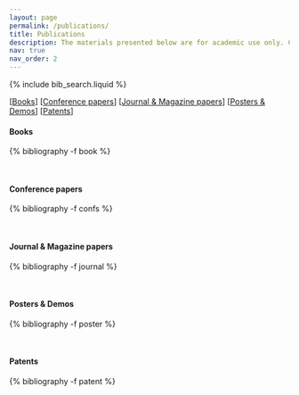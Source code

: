 ```yaml
---
layout: page
permalink: /publications/
title: Publications
description: The materials presented below are for academic use only. Copyright and all rights therein are retained by the authors or by the respective copyright holders.
nav: true
nav_order: 2
---
```


<!-- _pages/publications.md -->

<!-- Bibsearch Feature -->


{% include bib_search.liquid %}



[[Books](#books)] [[Conference papers](#conference-papers)] [[Journal & Magazine papers](#journal--magazine-papers)] [[Posters & Demos](#posters--demos)] [[Patents](#patents)]
<br/>


#### Books
<div class="publications">

{% bibliography -f book %}

</div>
<br/>


#### Conference papers
<div class="publications">

{% bibliography -f confs %}

</div>
<br/>


#### Journal & Magazine papers
<div class="publications">

{% bibliography -f journal %}

</div>
<br/>


#### Posters & Demos
<div class="publications">

{% bibliography -f poster %}

</div>
<br/>


#### Patents
<div class="publications">

{% bibliography -f patent %}

</div>
